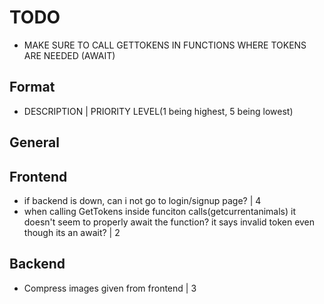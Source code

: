 # TODO

- MAKE SURE TO CALL GETTOKENS IN FUNCTIONS WHERE TOKENS ARE NEEDED (AWAIT)

## Format
- DESCRIPTION | PRIORITY LEVEL(1 being highest, 5 being lowest)

## General

## Frontend
- if backend is down, can i not go to login/signup page? | 4
-  when calling GetTokens inside funciton calls(getcurrentanimals) it doesn't seem to properly await the function? it says invalid token even though its an await? | 2

## Backend

- Compress images given from frontend | 3